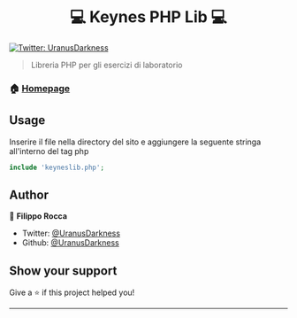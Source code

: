 <h1 align="center">💻 Keynes PHP Lib 💻</h1>
<p>
  <a href="https://twitter.com/UranusDarkness" target="_blank">
    <img alt="Twitter: UranusDarkness" src="https://img.shields.io/twitter/follow/UranusDarkness.svg?style=social" />
  </a>
</p>

> Libreria PHP per gli esercizi di laboratorio

### 🏠 [Homepage](https://github.com/UranusDarkness/keynes_phplib)

## Usage
Inserire il file nella directory del sito e aggiungere la seguente stringa all'interno del tag php

```php
include 'keyneslib.php';
```

## Author

👤 **Filippo Rocca**

* Twitter: [@UranusDarkness](https://twitter.com/UranusDarkness)
* Github: [@UranusDarkness](https://github.com/UranusDarkness)

## Show your support

Give a ⭐️ if this project helped you!

***
